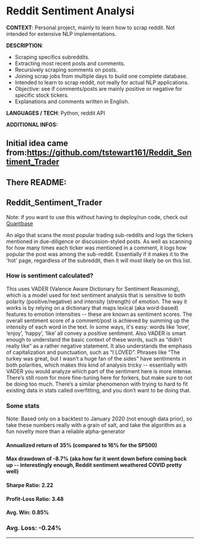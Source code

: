 # Reddit Sentiment Analysi

**CONTEXT**: Personal project, mainly to learn how to scrap reddit. Not intended for extensive NLP implementations.

**DESCRIPTION**:
- Scraping specifics subreddits.
- Extracting most recent posts and comments.
- Recursively scraping somments on posts.
- Joining scrap jobs from multiple days to build one complete database.
- Intended to learn to scrap reddit, not really for actual NLP applications.
- Objective: see if comments/posts are mainly positive or negative for specific stock tickers.
- Explanations and comments written in English.

**LANGUAGES / TECH**: Python, reddit API

**ADDITIONAL INFOS:**












## Initial idea came from:https://github.com/tstewart161/Reddit_Sentiment_Trader

There README: 
-------------
## Reddit_Sentiment_Trader

Note: if you want to use this without having to deploy/run code, check out [Quantbase](http://getquantbase.com)

An algo that scans the most popular trading sub-reddits and logs the tickers mentioned in due-diligence or discussion-styled posts. As well as scanning for how many times each ticker was mentioned in a comment, it logs how popular the post was among the sub-reddit. Essentially if it makes it to the 'hot' page, regardless of the subreddit, then it will most likely be on this list.

### How is sentiment calculated?

This uses VADER (Valence Aware Dictionary for Sentiment Reasoning), which is a model used for text sentiment analysis that is sensitive to both polarity (positive/negative) and intensity (strength) of emotion. The way it works is by relying on a dictionary that maps lexical (aka word-based) features to emotion intensities -- these are known as sentiment scores. The overall sentiment score of a comment/post is achieved by summing up the intensity of each word in the text. In some ways, it's easy: words like ‘love’, ‘enjoy’, ‘happy’, ‘like’ all convey a positive sentiment. Also VADER is smart enough to understand the basic context of these words, such as “didn’t really like” as a rather negative statement. It also understands the emphasis of capitalization and punctuation, such as “I LOVED”. Phrases like “The turkey was great, but I wasn’t a huge fan of the sides” have sentiments in both polarities, which makes this kind of analysis tricky -- essentially with VADER you would analyze which part of the sentiment here is more intense. There’s still room for more fine-tuning here for forkers, but make sure to not be doing too much. There’s a similar phenomenon with trying to hard to fit existing data in stats called overfitting, and you don’t want to be doing that.


### Some stats

Note: Based only on a backtest to January 2020 (not enough data prior), so take these numbers really with a grain of salt, and take the algorithm as a fun novelty more than a reliable alpha-generator

#### Annualized return of 35% (compared to 16% for the SP500)

#### Max drawdown of -8.7% (aka how far it went down before coming back up -- interestingly enough, Reddit sentiment weathered COVID pretty well)

#### Sharpe Ratio: 2.22

#### Profit-Loss Ratio: 3.48

#### Avg. Win: 0.85%

### Avg. Loss: -0.24%


--------------
